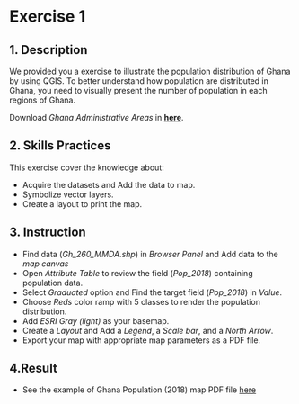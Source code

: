 # Exercise 1

## 1. Description
    
We provided you a exercise to illustrate the population distribution of Ghana by
using QGIS. To better understand how population are distributed in Ghana, you
need to visually present the number of population in each regions of Ghana.

Download _Ghana Administrative Areas_ in
[**here**](https://github.com/SERVIR-WA/GALUP/tree/master/training/1_lu/datasets).

## 2. Skills Practices

This exercise cover the knowledge about:

- Acquire the datasets and Add the data to map.
- Symbolize vector layers.
- Create a layout to print the map.

## 3. Instruction
- Find data (_Gh_260_MMDA.shp_) in _Browser Panel_ and Add data to the _map canvas_
- Open _Attribute Table_ to review the field (_Pop_2018_) containing population data.
- Select _Graduated_ option and Find the target field (_Pop_2018_) in _Value_.
- Choose _Reds_ color ramp with 5 classes to render the population distribution.
- Add _ESRI Gray (light)_ as your basemap.
- Create a _Layout_ and Add a _Legend_, a _Scale bar_, and a _North Arrow_.
- Export your map with appropriate map parameters as a PDF file.

## 4.Result

- See the example of Ghana Population (2018) map PDF file
[here](https://github.com/SERVIR-WA/GALUP/blob/master/training/1_lu/pdf_download/MyMap.pdf)

